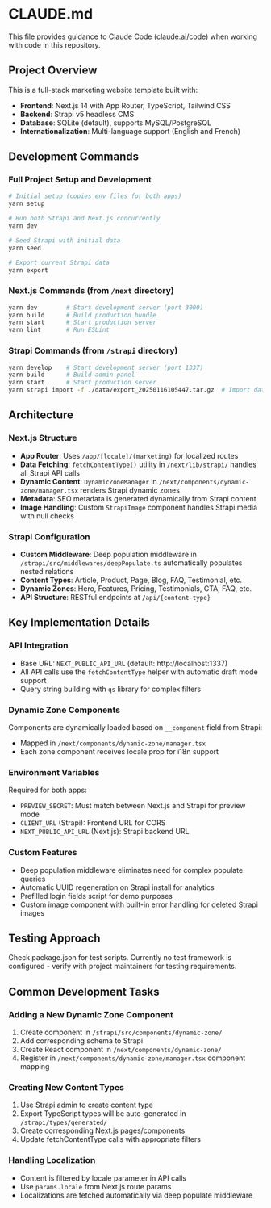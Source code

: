 # CLAUDE.md

This file provides guidance to Claude Code (claude.ai/code) when working with code in this repository.

## Project Overview

This is a full-stack marketing website template built with:
- **Frontend**: Next.js 14 with App Router, TypeScript, Tailwind CSS
- **Backend**: Strapi v5 headless CMS
- **Database**: SQLite (default), supports MySQL/PostgreSQL
- **Internationalization**: Multi-language support (English and French)

## Development Commands

### Full Project Setup and Development
```bash
# Initial setup (copies env files for both apps)
yarn setup

# Run both Strapi and Next.js concurrently  
yarn dev

# Seed Strapi with initial data
yarn seed

# Export current Strapi data
yarn export
```

### Next.js Commands (from `/next` directory)
```bash
yarn dev        # Start development server (port 3000)
yarn build      # Build production bundle
yarn start      # Start production server
yarn lint       # Run ESLint
```

### Strapi Commands (from `/strapi` directory)
```bash
yarn develop    # Start development server (port 1337)
yarn build      # Build admin panel
yarn start      # Start production server
yarn strapi import -f ./data/export_20250116105447.tar.gz  # Import data
```

## Architecture

### Next.js Structure
- **App Router**: Uses `/app/[locale]/(marketing)` for localized routes
- **Data Fetching**: `fetchContentType()` utility in `/next/lib/strapi/` handles all Strapi API calls
- **Dynamic Content**: `DynamicZoneManager` in `/next/components/dynamic-zone/manager.tsx` renders Strapi dynamic zones
- **Metadata**: SEO metadata is generated dynamically from Strapi content
- **Image Handling**: Custom `StrapiImage` component handles Strapi media with null checks

### Strapi Configuration
- **Custom Middleware**: Deep population middleware in `/strapi/src/middlewares/deepPopulate.ts` automatically populates nested relations
- **Content Types**: Article, Product, Page, Blog, FAQ, Testimonial, etc.
- **Dynamic Zones**: Hero, Features, Pricing, Testimonials, CTA, FAQ, etc.
- **API Structure**: RESTful endpoints at `/api/{content-type}`

## Key Implementation Details

### API Integration
- Base URL: `NEXT_PUBLIC_API_URL` (default: http://localhost:1337)
- All API calls use the `fetchContentType` helper with automatic draft mode support
- Query string building with `qs` library for complex filters

### Dynamic Zone Components
Components are dynamically loaded based on `__component` field from Strapi:
- Mapped in `/next/components/dynamic-zone/manager.tsx`
- Each zone component receives locale prop for i18n support

### Environment Variables
Required for both apps:
- `PREVIEW_SECRET`: Must match between Next.js and Strapi for preview mode
- `CLIENT_URL` (Strapi): Frontend URL for CORS
- `NEXT_PUBLIC_API_URL` (Next.js): Strapi backend URL

### Custom Features
- Deep population middleware eliminates need for complex populate queries
- Automatic UUID regeneration on Strapi install for analytics
- Prefilled login fields script for demo purposes
- Custom image component with built-in error handling for deleted Strapi images

## Testing Approach
Check package.json for test scripts. Currently no test framework is configured - verify with project maintainers for testing requirements.

## Common Development Tasks

### Adding a New Dynamic Zone Component
1. Create component in `/strapi/src/components/dynamic-zone/`
2. Add corresponding schema to Strapi
3. Create React component in `/next/components/dynamic-zone/`
4. Register in `/next/components/dynamic-zone/manager.tsx` component mapping

### Creating New Content Types
1. Use Strapi admin to create content type
2. Export TypeScript types will be auto-generated in `/strapi/types/generated/`
3. Create corresponding Next.js pages/components
4. Update fetchContentType calls with appropriate filters

### Handling Localization
- Content is filtered by locale parameter in API calls
- Use `params.locale` from Next.js route params
- Localizations are fetched automatically via deep populate middleware
